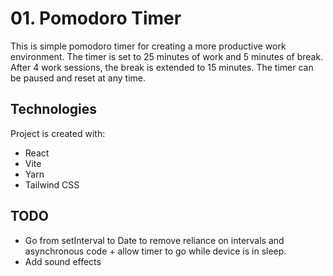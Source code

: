 # 01. Pomodoro Timer
This is simple pomodoro timer for creating a more productive work environment. The timer is set to 25 minutes of work and 5 minutes of break. After 4 work sessions, the break is extended to 15 minutes. The timer can be paused and reset at any time.

## Technologies
Project is created with:
* React
* Vite
* Yarn
* Tailwind CSS

## TODO
* Go from setInterval to Date to remove reliance on intervals and asynchronous code + allow timer to go while device is in sleep.
* Add sound effects